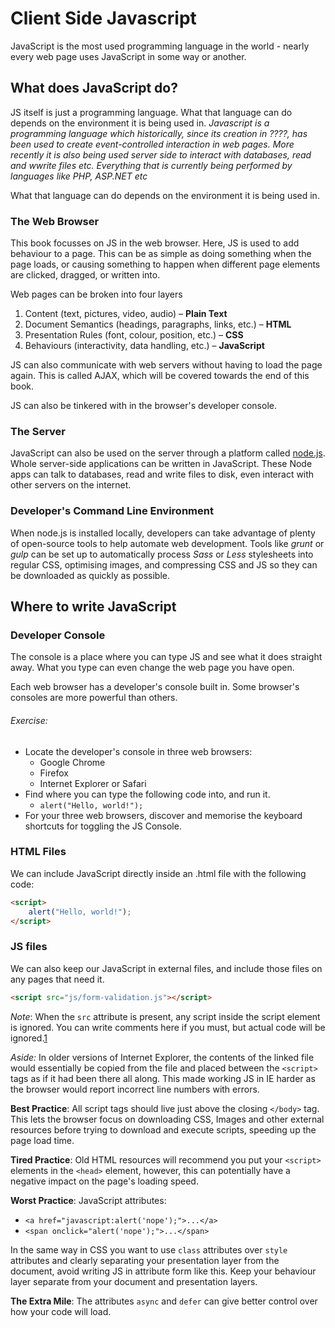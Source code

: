 # Client Side Javascript

JavaScript is the most used programming language in the world - nearly every web page uses JavaScript in some way or another.

## What does JavaScript do?

JS itself is just a programming language. What that language can do depends on the environment it is being used in.
*Javascript  is a programming language which historically, since its creation in ????, has been used to create event-controlled interaction in web pages. 
More recently it is also being used server side to interact with databases, read and wwrite files etc. Everything that is currently being performed by languages like PHP, ASP.NET etc*

What that language can do depends on the environment it is being used in.
### The Web Browser

This book focusses on JS in the web browser. Here, JS is used to add behaviour to a page. This can be as simple as doing something when the page loads, or causing something to happen when different page elements are clicked, dragged, or written into.

Web pages can be broken into four layers

1. Content (text, pictures, video, audio) – **Plain Text**
2. Document Semantics (headings, paragraphs, links, etc.) – **HTML**
3. Presentation Rules (font, colour, position, etc.) – **CSS**
4. Behaviours (interactivity, data handling, etc.) – **JavaScript**

JS can also communicate with web servers without having to load the page again. This is called AJAX, which will be covered towards the end of this book.

JS can also be tinkered with in the browser's developer console.

### The Server

JavaScript can also be used on the server through a platform called [node.js](http://nodejs.org). Whole server-side applications can be written in JavaScript. These Node apps can talk to databases, read and write files to disk, even interact with other servers on the internet.

### Developer's Command Line Environment

When node.js is installed locally, developers can take advantage of plenty of open-source tools to help automate web development. Tools like *grunt* or *gulp* can be set up to automatically process *Sass* or *Less* stylesheets into regular CSS, optimising images, and compressing CSS and JS so they can be downloaded as quickly as possible.

## Where to write JavaScript

### Developer Console

The console is a place where you can type JS and see what it does straight away. What you type can even change the web page you have open.

Each web browser has a developer's console built in. Some browser's consoles are more powerful than others.

###### Exercise:

* Locate the developer's console in three web browsers:
	* Google Chrome
	* Firefox
	* Internet Explorer or Safari
* Find where you can type the following code into, and run it.
	* `alert("Hello, world!");`
* For your three web browsers, discover and memorise the keyboard shortcuts for toggling the JS Console. 

### HTML Files

We can include JavaScript directly inside an .html file with the following code:

```html
<script>
	alert("Hello, world!");
</script>
```

### JS files

We can also keep our JavaScript in external files, and include those files on any pages that need it.

```html
<script src="js/form-validation.js"></script>
```

*Note*: When the `src` attribute is present, any script inside the script element is ignored. You can write comments here if you must, but actual code will be ignored.[1]

[1]:http://www.w3.org/TR/html5/scripting-1.html#inline-documentation-for-external-scripts

*Aside:* In older versions of Internet Explorer, the contents of the linked file would essentially be copied from the file and placed between the `<script>` tags as if it had been there all along. This made working JS in IE harder as the browser would report incorrect line numbers with errors.

**Best Practice**: All script tags should live just above the closing `</body>` tag. This lets the browser focus on downloading CSS, Images and other external resources before trying to download and execute scripts, speeding up the page load time.

**Tired Practice**: Old HTML resources will recommend you put your `<script>` elements in the `<head>` element, however, this can potentially have a negative impact on the page's loading speed.

**Worst Practice**: JavaScript attributes:

* `<a href="javascript:alert('nope');">...</a>`
* `<span onclick="alert('nope');">...</span>`

In the same way in CSS you want to use `class` attributes over `style` attributes and clearly separating your presentation layer from the document, avoid writing JS in attribute form like this. Keep your behaviour layer separate from your document and presentation layers.

**The Extra Mile**: The attributes `async` and `defer` can give better control over how your code will load.